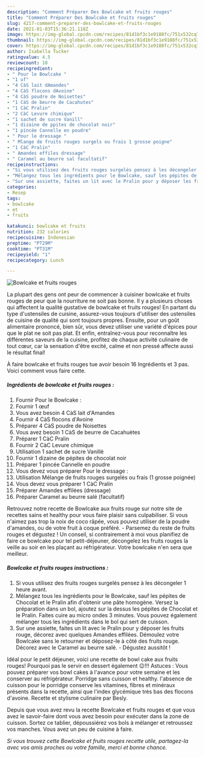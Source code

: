 ```yaml
---
description: "Comment Préparer Des Bowlcake et fruits rouges"
title: "Comment Préparer Des Bowlcake et fruits rouges"
slug: 4217-comment-preparer-des-bowlcake-et-fruits-rouges
date: 2021-01-03T15:36:21.118Z
image: https://img-global.cpcdn.com/recipes/81d1bf3c1e9188fc/751x532cq70/bowlcake-et-fruits-rouges-photo-principale-de-la-recette.jpg
thumbnail: https://img-global.cpcdn.com/recipes/81d1bf3c1e9188fc/751x532cq70/bowlcake-et-fruits-rouges-photo-principale-de-la-recette.jpg
cover: https://img-global.cpcdn.com/recipes/81d1bf3c1e9188fc/751x532cq70/bowlcake-et-fruits-rouges-photo-principale-de-la-recette.jpg
author: Isabella Tucker
ratingvalue: 4.5
reviewcount: 10
recipeingredient:
- " Pour le Bowlcake "
- "1 uf"
- "4 CàS lait dAmandes"
- "4 CàS flocons dAvoine"
- "4 CàS poudre de Noisettes"
- "1 CàS de beurre de Cacahutes"
- "1 CàC Pralin"
- "2 CàC Levure chimique"
- "1 sachet de sucre Vanill"
- "1 dizaine de ppites de chocolat noir"
- "1 pincée Cannelle en poudre"
- " Pour le dressage "
- " Mlange de fruits rouges surgels ou frais 1 grosse poigne"
- "1 CàC Pralin"
- " Amandes effiles dressage"
- " Caramel au beurre sal facultatif"
recipeinstructions:
- "Si vous utilisez des fruits rouges surgelés pensez à les décongeler 1 heure avant."
- "Mélangez tous les ingrédients pour le Bowlcake, sauf les pépites de Chocolat et le Pralin afin d&#39;obtenir une pâte homogène. Versez la préparation dans un bol, ajoutez sur la dessus les pépites de Chocolat et le Pralin. Faites cuire au micro ondes 3 minutes. Vous pouvez également mélanger tous les ingrédients dans le bol qui sert de cuisson."
- "Sur une assiette, faites un lit avec le Pralin pour y déposer les fruits rouge, décorez avec quelques Amandes effilées. Démoulez votre Bowlcake sans le retourner et déposez-le à côté des fruits rouge. Décorez avec le Caramel au beurre salé. Dégustez aussitôt !"
categories:
- Resep
tags:
- bowlcake
- et
- fruits

katakunci: bowlcake et fruits 
nutrition: 232 calories
recipecuisine: Indonesian
preptime: "PT29M"
cooktime: "PT31M"
recipeyield: "1"
recipecategory: Lunch

---
```



![Bowlcake et fruits rouges](https://img-global.cpcdn.com/recipes/81d1bf3c1e9188fc/751x532cq70/bowlcake-et-fruits-rouges-photo-principale-de-la-recette.jpg)

La plupart des gens ont peur de commencer à cuisiner bowlcake et fruits rouges de peur que la nourriture ne soit pas bonne. Il y a plusieurs choses qui affectent la qualité gustative de bowlcake et fruits rouges! En partant du type d'ustensiles de cuisine, assurez-vous toujours d'utiliser des ustensiles de cuisine de qualité qui sont toujours propres. Ensuite, pour un goût alimentaire prononcé, bien sûr, vous devez utiliser une variété d'épices pour que le plat ne soit pas plat. Et enfin, entraînez-vous pour reconnaître les différentes saveurs de la cuisine, profitez de chaque activité culinaire de tout cœur, car la sensation d'être excité, calme et non pressé affecte aussi le résultat final!

<!--inarticleads1-->

À faire bowlcake et fruits rouges tue avoir besoin 16 Ingrédients et 3 pas. Voici comment vous faire cette.

##### Ingrédients de bowlcake et fruits rouges :

1. Fournir  Pour le Bowlcake :
1. Fournir 1 œuf
1. Vous avez besoin 4 CàS lait d&#39;Amandes
1. Fournir 4 CàS flocons d&#39;Avoine
1. Préparer 4 CàS poudre de Noisettes
1. Vous avez besoin 1 CàS de beurre de Cacahuètes
1. Préparer 1 CàC Pralin
1. Fournir 2 CàC Levure chimique
1. Utilisation 1 sachet de sucre Vanillé
1. Fournir 1 dizaine de pépites de chocolat noir
1. Préparer 1 pincée Cannelle en poudre
1. Vous devez vous préparer  Pour le dressage :
1. Utilisation  Mélange de fruits rouges surgelés ou frais (1 grosse poignée)
1. Vous devez vous préparer 1 CàC Pralin
1. Préparer  Amandes effilées (dressage)
1. Préparer  Caramel au beurre salé (facultatif)


Retrouvez notre recette de Bowlcake aux fruits rouge sur notre site de recettes sains et healthy pour vous faire plaisir sans culpabiliser. Si vous n&#39;aimez pas trop la noix de coco râpée, vous pouvez utiliser de la poudre d&#39;amandes, ou de votre fruit à coque préféré. - Parsemez du reste de fruits rouges et dégustez ! Un conseil, si contrairement à moi vous planifiez de faire ce bowlcake pour tel petit-déjeuner, décongelez les fruits rouges la veille au soir en les plaçant au réfrigérateur. Votre bowlcake n&#39;en sera que meilleur. 

<!--inarticleads2-->

##### Bowlcake et fruits rouges instructions :

1. Si vous utilisez des fruits rouges surgelés pensez à les décongeler 1 heure avant.
1. Mélangez tous les ingrédients pour le Bowlcake, sauf les pépites de Chocolat et le Pralin afin d&#39;obtenir une pâte homogène. Versez la préparation dans un bol, ajoutez sur la dessus les pépites de Chocolat et le Pralin. Faites cuire au micro ondes 3 minutes. Vous pouvez également mélanger tous les ingrédients dans le bol qui sert de cuisson.
1. Sur une assiette, faites un lit avec le Pralin pour y déposer les fruits rouge, décorez avec quelques Amandes effilées. Démoulez votre Bowlcake sans le retourner et déposez-le à côté des fruits rouge. Décorez avec le Caramel au beurre salé. - Dégustez aussitôt !


Idéal pour le petit déjeuner, voici une recette de bowl cake aux fruits rouges! Pourquoi pas le servir en dessert également 😉!!! Astuces : Vous pouvez préparer vos bowl cakes à l&#39;avance pour votre semaine et les conserver au réfrigérateur. Porridge sans cuisson et healthy. l&#39;absence de cuisson pour le porridge conserve les vitamines, fibres et minéraux présents dans la recette, ainsi que l&#39;index glycémique très bas des flocons d&#39;avoine. Recette et stylisme culinaire par Besly. 

<!--inarticleads1-->

<p>
Depuis que vous avez revu la recette Bowlcake et fruits rouges et que vous avez le savoir-faire dont vous avez besoin pour exécuter dans la zone de cuisson. Sortez ce tablier, dépoussiérez vos bols à mélanger et retroussez vos manches. Vous avez un peu de cuisine à faire.
</p>

<p>
<i>Si vous trouvez cette Bowlcake et fruits rouges recette utile, partagez-la avec vos amis proches ou votre famille, merci et bonne chance.</i>
</p>
